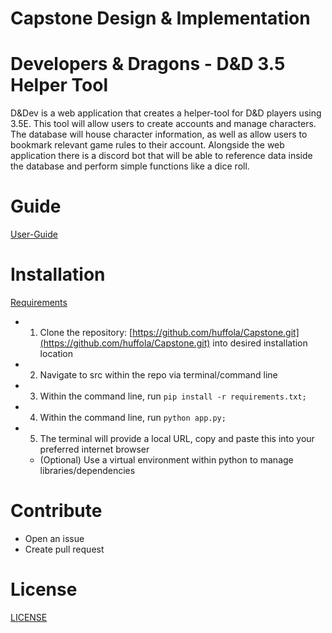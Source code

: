 # Capstone Design &amp; Implementation

Developers & Dragons - D&D 3.5 Helper Tool
==========================================

D&Dev is a web application that creates a helper-tool for D&D players using 3.5E. This tool will allow users to create accounts and manage characters. The database will house character information, as well as allow users to bookmark relevant game rules to their account. Alongside the web application there is a discord bot that will be able to reference data inside the database and perform simple functions like a dice roll.

# Guide
[User-Guide](https://github.com/)

# Installation
[Requirements](https://github.com/huffola/Capstone/blob/main/requirements.txt)

  - 1. Clone the repository: [https://github.com/huffola/Capstone.git](https://github.com/huffola/Capstone.git) into desired installation location
  - 2. Navigate to src within the repo via terminal/command line
  - 3. Within the command line, run `pip install -r requirements.txt;`
  - 4. Within the command line, run `python app.py;`
  - 5. The terminal will provide a local URL, copy and paste this into your preferred internet browser
     - (Optional) Use a virtual environment within python to manage libraries/dependencies

# Contribute

- Open an issue
- Create pull request

# License
[LICENSE](https://github.com/huffola/Capstone/blob/main/LICENSE)

